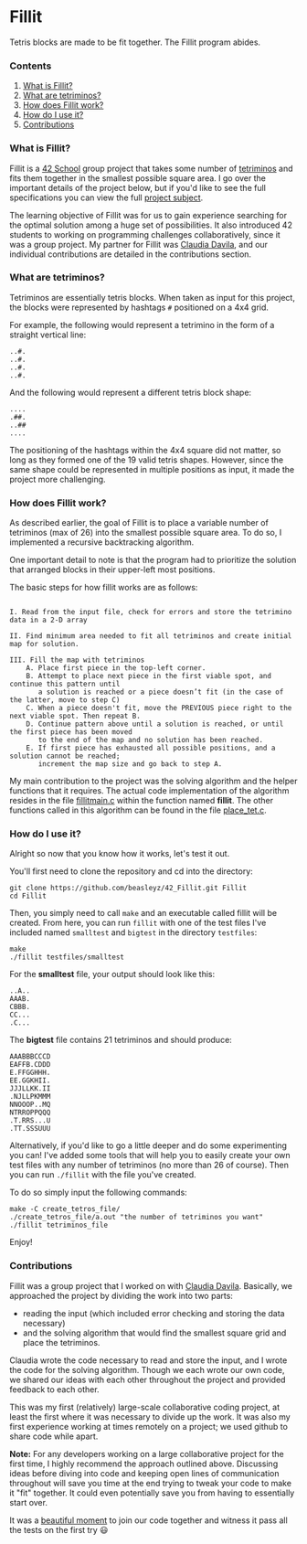 # Fillit

Tetris blocks are made to be fit together. The Fillit program abides.

### Contents

1. [What is Fillit?](#what-is-fillit)
2. [What are tetriminos?](#what-are-tetriminos)
3. [How does Fillit work?](#how-does-fillit-work)
4. [How do I use it?](#how-do-i-use-it)
5. [Contributions](#contributions)

### What is Fillit?

Fillit is a [42 School][1] group project that takes some number of [tetriminos](#what-are-tetriminos) and fits them together in the smallest possible square area. I go over the important details of the project below, but if you'd like to see the full specifications you can view the full [project subject][3].

The learning objective of Fillit was for us to gain experience searching for the optimal solution among a huge set of possibilities. It also introduced 42 students to working on programming challenges collaboratively, since it was a group project. My partner for Fillit was [Claudia Davila][2], and our individual contributions are detailed in the contributions section.

### What are tetriminos?

Tetriminos are essentially tetris blocks. When taken as input for this project, the blocks were represented by hashtags `#` positioned on a 4x4 grid. 

For example, the following would represent a tetrimino in the form of a straight vertical line:

	..#.
	..#.
	..#.
	..#.

And the following would represent a different tetris block shape:

	....
	.##.
	..##
	....

The positioning of the hashtags within the 4x4 square did not matter, so long as they formed one of the 19 valid tetris shapes. However, since the same shape could be represented in multiple positions as input, it made the project more challenging.

### How does Fillit work?

As described earlier, the goal of Fillit is to place a variable number of tetriminos (max of 26) into the smallest possible square area. To do so, I implemented a recursive backtracking algorithm. 

One important detail to note is that the program had to prioritize the solution that arranged blocks in their upper-left most positions.

The basic steps for how fillit works are as follows:

```

I. Read from the input file, check for errors and store the tetrimino data in a 2-D array

II. Find minimum area needed to fit all tetriminos and create initial map for solution.

III. Fill the map with tetriminos
	A. Place first piece in the top-left corner. 
	B. Attempt to place next piece in the first viable spot, and continue this pattern until 
	   a solution is reached or a piece doesn’t fit (in the case of the latter, move to step C)
	C. When a piece doesn't fit, move the PREVIOUS piece right to the next viable spot. Then repeat B.
	D. Continue pattern above until a solution is reached, or until the first piece has been moved 
	   to the end of the map and no solution has been reached. 	
	E. If first piece has exhausted all possible positions, and a solution cannot be reached; 
	   increment the map size and go back to step A.

```

My main contribution to the project was the solving algorithm and the helper functions that it requires. The actual code implementation of the algorithm resides in the file [fillitmain.c](https://github.com/beasleyz/42_Fillit/blob/master/fillitmain.c) within the function named **fillit**. The other functions called in this algorithm can be found in the file [place_tet.c](https://github.com/beasleyz/42_Fillit/blob/master/place_tet.c).

### How do I use it?

Alright so now that you know how it works, let's test it out.

You'll first need to clone the repository and cd into the directory:

	git clone https://github.com/beasleyz/42_Fillit.git Fillit
	cd Fillit

Then, you simply need to call `make` and an executable called fillit will be created.
From here, you can run `fillit` with one of the test files I've included named `smalltest` and `bigtest` in the directory `testfiles`:

	make
	./fillit testfiles/smalltest

For the **smalltest** file, your output should look like this:

	..A..
	AAAB.
	CBBB.
	CC...
	.C...

The **bigtest** file contains 21 tetriminos and should produce:

	AAABBBCCCD
	EAFFB.CDDD
	E.FFGGHHH.
	EE.GGKHII.
	JJJLLKK.II
	.NJLLPKMMM
	NNOOOP..MQ
	NTRROPPQQQ
	.T.RRS...U
	.TT.SSSUUU

Alternatively, if you'd like to go a little deeper and do some experimenting you can! I've added some tools that will help you to easily create your own test files with any number of tetriminos (no more than 26 of course). Then you can run `./fillit` with the file you've created.

To do so simply input the following commands:

	make -C create_tetros_file/
	./create_tetros_file/a.out "the number of tetriminos you want"
	./fillit tetriminos_file

Enjoy!

### Contributions

Fillit was a group project that I worked on with [Claudia Davila][2]. Basically, we approached the project by dividing the work into two parts: 

* reading the input (which included error checking and storing the data necessary) 
* and the solving algorithm that would find the smallest square grid and place the tetriminos.

Claudia wrote the code necessary to read and store the input, and I wrote the code for the solving algorithm. Though we each wrote our own code, we shared our ideas with each other throughout the project and provided feedback to each other. 

This was my first (relatively) large-scale collaborative coding project, at least the first where it was necessary to divide up the work. It was also my first experience working at times remotely on a project; we used github to share code while apart. 

**Note:** For any developers working on a large collaborative project for the first time, I highly recommend the approach outlined above. Discussing ideas before diving into code and keeping open lines of communication throughout will save you time at the end trying to tweak your code to make it "fit" together. It could even potentially save you from having to essentially start over.

It was a [beautiful moment][4] to join our code together and witness it pass all the tests on the first try :smiley:

[1]: https://www.42.us.org/ 
[2]: https://www.linkedin.com/in/claudia-davila-rios-09801b35
[3]: https://github.com/beasleyz/42_Fillit/blob/master/fillit.en.pdf
[4]: http://www.reactiongifs.com/r/wfa.gif
